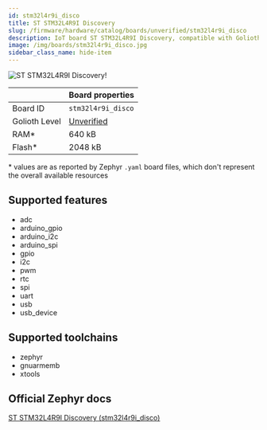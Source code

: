 ```yaml
---
id: stm32l4r9i_disco
title: ST STM32L4R9I Discovery
slug: /firmware/hardware/catalog/boards/unverified/stm32l4r9i_disco
description: IoT board ST STM32L4R9I Discovery, compatible with Golioth at unverified level.
image: /img/boards/stm32l4r9i_disco.jpg
sidebar_class_name: hide-item
---
```


[//]: # (This is an auto-generated file, do not edit! Changes to it will be lost upon re-generation)

![ST STM32L4R9I Discovery!](/img/boards/stm32l4r9i_disco.jpg "ST STM32L4R9I Discovery")

|                | Board properties     |
| -------------  | -------------------- |
| Board ID       | `stm32l4r9i_disco` |
| Golioth Level  | [Unverified](/firmware/hardware#unverified-boards) |
| RAM*           | 640 kB |
| Flash*         | 2048 kB |

\* values are as reported by Zephyr `.yaml` board files, which don't represent the overall available resources



## Supported features

* adc
* arduino_gpio
* arduino_i2c
* arduino_spi
* gpio
* i2c
* pwm
* rtc
* spi
* uart
* usb
* usb_device

## Supported toolchains

* zephyr
* gnuarmemb
* xtools

## Official Zephyr docs

[ST STM32L4R9I Discovery (stm32l4r9i_disco)](https://docs.zephyrproject.org/latest/boards/st/stm32l4r9i_disco/doc/index.html)
